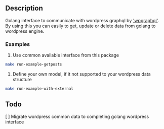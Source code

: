 ## Description

Golang interface to communicate with wordpress graphql by ['wpgraphql'](https://www.wpgraphql.com/). By using this you can easily to get, update or delete data from golang to wordpress engine.

### Examples

1. Use common available interface from this package

```sh
make run-example-getposts
```

1. Define your own model, if it not supported to your wordpress data structure

```sh
make run-example-with-external
```

## Todo

[ ] Migrate wordpress common data to completing golang wordpress interface

